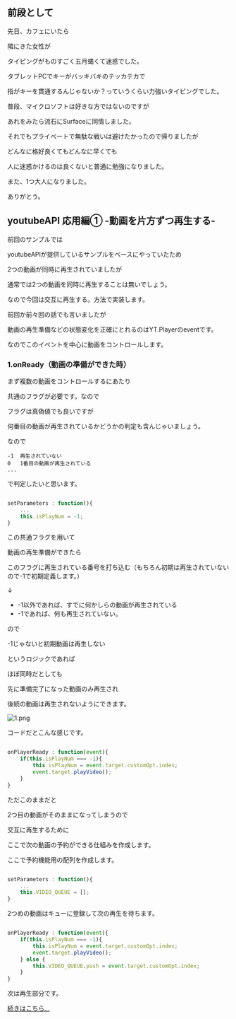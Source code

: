 ## 前段として

先日、カフェにいたら

隣にきた女性が

タイピングがものすごく五月蝿くて迷惑でした。

タブレットPCでキーがバッキバキのテッカテカで

指がキーを貫通するんじゃないか？っていうくらい力強いタイピングでした。

普段、マイクロソフトは好きな方ではないのですが

あれをみたら流石にSurfaceに同情しました。

それでもプライベートで無駄な戦いは避けたかったので帰りましたが

どんなに格好良くてもどんなに早くても

人に迷惑かけるのは良くないと普通に勉強になりました。

また、1つ大人になりました。

ありがとう。

## youtubeAPI 応用編① -動画を片方ずつ再生する-

前回のサンプルでは

youtubeAPIが提供しているサンプルをベースにやっていたため

2つの動画が同時に再生されていましたが

通常では2つの動画を同時に再生することは無いでしょう。

なので今回は交互に再生する。方法で実装します。

前回か前々回の話でも言いましたが

動画の再生準備などの状態変化を正確にとれるのはYT.Playerのeventです。

なのでこのイベントを中心に動画をコントロールします。

### 1.onReady（動画の準備ができた時）

まず複数の動画をコントロールするにあたり

共通のフラグが必要です。なので

フラグは真偽値でも良いですが

何番目の動画が再生されているかどうかの判定も含んじゃいましょう。

なので

```
-1	再生されていない
0	1番目の動画が再生されている
...
```
で判定したいと思います。

```js

setParameters : function(){
	...
	this.isPlayNum = -1;
}
```

この共通フラグを用いて

動画の再生準備ができたら

このフラグに再生されている番号を打ち込む（もちろん初期は再生されていないので-1で初期定義します。）

↓

- -1以外であれば、すでに何かしらの動画が再生されている
- -1であれば、何も再生されていない。

ので

-1じゃないと初期動画は再生しない

というロジックであれば

ほぼ同時だとしても

先に準備完了になった動画のみ再生され

後続の動画は再生されないようにできます。

![1.png](http://nekokke.tech/assets/img/youtube03/1.png)

コードだとこんな感じです。

```js

onPlayerReady : function(event){
	if(this.isPlayNum === -1){
		this.isPlayNum = event.target.customOpt.index;
		event.target.playVideo();
	}
}
```

ただこのままだと

2つ目の動画がそのままになってしまうので

交互に再生するために

ここで次の動画の予約ができる仕組みを作成します。

ここで予約機能用の配列を作成します。

```js

setParameters : function(){
	...
	this.VIDEO_QUEUE = [];
}
```

2つめの動画はキューに登録して次の再生を待ちます。

```js

onPlayerReady : function(event){
	if(this.isPlayNum === -1){
		this.isPlayNum = event.target.customOpt.index;
		event.target.playVideo();
	} else {
		this.VIDEO_QUEUE.push = event.target.customOpt.index;
	}
}
```

次は再生部分です。

[続きはこちら…](http://nekokke.tech/youtube03/#-)